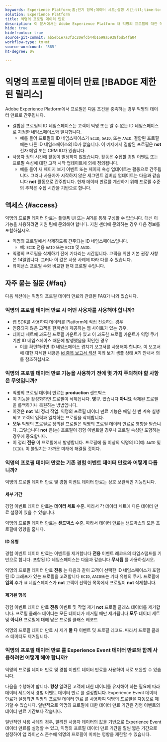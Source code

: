 ```yaml
---
keywords: Experience Platform;홈;인기 항목;데이터 세트;실행 시간;ttl;time-to-live;익명;익명 프로필;데이터 만료;만료;
solution: Experience Platform
title: 익명의 프로필 데이터 만료
description: 이 문서에서는 Adobe Experience Platform 내 익명의 프로필에 대한 데이터 만료 구성에 대한 일반적인 지침을 제공합니다.
hide: true
hidefromtoc: true
source-git-commit: ab5eb1e7a3f2c20efcb44b1699a5938f6d54fa04
workflow-type: tm+mt
source-wordcount: '885'
ht-degree: 0%

---
```



# 익명의 프로필 데이터 만료 [!BADGE 제한된 릴리스]

Adobe Experience Platform에서 프로필은 다음 조건을 충족하는 경우 익명의 데이터 만료로 간주됩니다.

- 결합된 프로필의 ID 네임스페이스는 고객이 익명 또는 알 수 없는 ID 네임스페이스로 지정한 네임스페이스와 일치합니다.
   - 예를 들어 프로필의 ID 네임스페이스가 `ECID`, `GAID`, 또는 `AAID`. 결합된 프로필에는 다른 ID 네임스페이스의 ID가 없습니다. 이 예제에서 결합된 프로필은 **not** 전자 메일 또는 CRM ID가 있습니다.
- 사용자 정의 시간에 활동이 발생하지 않았습니다. 활동은 수집할 경험 이벤트 또는 프로필 속성에 대한 고객 시작 업데이트에 의해 정의됩니다.
   - 예를 들어 새 페이지 보기 이벤트 또는 페이지 속성 업데이트는 활동으로 간주됩니다. 그러나 사용자가 시작하지 않은 세그먼트 멤버십 업데이트는 다음과 같습니다 **not** 활동으로 간주합니다. 현재 데이터 만료를 계산하기 위해 프로필 수준의 추적은 수집 시간을 기반으로 합니다.

## 액세스 {#access}

익명의 프로필 데이터 만료는 플랫폼 UI 또는 API를 통해 구성할 수 없습니다. 대신 이 기능을 사용하려면 지원 팀에 문의해야 합니다. 지원 센터에 문의하는 경우 다음 정보를 포함하십시오.

- 익명의 프로필에서 삭제하도록 간주되는 ID 네임스페이스입니다.
   - 예: `ECID` 전용 `AAID` 또는 `ECID` 및 `AAID`.
- 익명의 프로필을 삭제하기 전에 기다리는 시간입니다. 고객을 위한 기본 권장 사항은 14일입니다. 그러나 이 값은 사용 사례에 따라 다를 수 있습니다.
- 라이선스 프로필 수와 비교한 현재 프로필 수입니다.

## 자주 묻는 질문 {#faq}

다음 섹션에는 익명의 프로필 데이터 만료와 관련된 FAQ가 나와 있습니다.

### 익명의 프로필 데이터 만료 시 어떤 사용자를 사용해야 합니까?

- 웹 SDK를 사용하여 데이터를 Platform에 직접 전송하는 경우
- 인증되지 않은 고객을 한꺼번에 제공하는 웹 사이트가 있는 경우.
- 데이터 세트에 과도한 프로필 카운트가 있고 이 과도한 프로필 카운트가 익명 쿠키 기반 ID 네임스페이스 때문에 발생했음을 확인한 경우
   - 이를 확인하려면 ID 네임스페이스 겹치기 보고서를 사용해야 합니다. 이 보고서에 대한 자세한 내용은 [id 중복 보고서 섹션](./api/preview-sample-status.md#identity-overlap-report) 미리 보기 샘플 상태 API 안내서 의 를 참조하십시오.

### 익명의 프로필 데이터 만료 기능을 사용하기 전에 몇 가지 주의해야 할 사항은 무엇입니까?

- 익명의 프로필 데이터 만료는 **production** 샌드박스
- 이 기능을 활성화하면 프로필이 삭제됩니다. **영구**. 있습니다 **아니요** 삭제된 프로필을 롤백하거나 복원하는 방법입니다.
- 이것은 **not** 1회 정리 작업. 익명의 프로필 데이터 만료 기능은 매일 한 번 계속 실행되고 고객의 입력과 일치하는 프로필을 삭제합니다.
- **모두** 익명의 프로필로 정의된 프로필은 익명의 프로필 데이터 만료로 영향을 받습니다. 그렇습니다 **not** 은(는) 프로필이 경험 이벤트일 경우나 프로필 속성만 포함하는 경우에 중요합니다.
- 이 정리 **전용** 이 프로필에서 발생합니다. 프로필에 둘 이상의 익명의 ID(예: `AAID` 및 `ECID`). 이 불일치는 가까운 미래에 해결될 것이다.

### 익명의 프로필 데이터 만료는 기존 경험 이벤트 데이터 만료와 어떻게 다릅니까?

익명의 프로필 데이터 만료 및 경험 이벤트 데이터 만료는 상호 보완적인 기능입니다.

#### 세부 기간

경험 이벤트 데이터 만료는 **데이터 세트** 수준. 따라서 각 데이터 세트에 다른 데이터 만료 설정이 있을 수 있습니다.

익명의 프로필 데이터 만료는 **샌드박스** 수준. 따라서 데이터 만료는 샌드박스의 모든 프로필에 영향을 줍니다.

#### ID 유형

경험 이벤트 데이터 만료는 이벤트를 제거합니다 **전용** 이벤트 레코드의 타임스탬프를 기반으로 합니다. 포함된 ID 네임스페이스는 다음과 같습니다 **무시됨** 를 사용하십시오.

익명의 프로필 데이터 만료 **전용** 는 다음과 같이 고객이 선택한 ID 네임스페이스가 포함된 ID 그래프가 있는 프로필을 고려합니다 `ECID`, `AAID`또는 기타 유형의 쿠키. 프로필에 **임의** 추가 id 네임스페이스가 **not** 고객이 선택한 목록에서 프로필이 **not** 삭제합니다.

#### 제거된 항목

경험 이벤트 데이터 만료 **전용** 이벤트 및 작업 제거 **not** 프로필 클래스 데이터를 제거합니다. 프로필 클래스 데이터는 모든 데이터가 제거될 때만 제거됩니다 **모두** 데이터 세트 및 **아니요** 프로필에 대해 남은 프로필 클래스 레코드

익명의 프로필 데이터 만료 시 제거 **둘 다** 이벤트 및 프로필 레코드. 따라서 프로필 클래스 데이터도 제거됩니다.

### 익명의 프로필 데이터 만료 를 Experience Event 데이터 만료와 함께 사용하려면 어떻게 해야 합니까?

익명의 프로필 데이터 만료 및 경험 이벤트 데이터 만료를 사용하여 서로 보완할 수 있습니다.

다음을 수행해야 합니다. **항상** 알려진 고객에 대한 데이터를 유지해야 하는 필요에 따라 데이터 세트에서 경험 이벤트 데이터 만료 를 설정합니다. Experience Event 데이터 만료가 설정되면 익명의 프로필 데이터 만료 를 사용하여 익명의 프로필을 자동으로 제거할 수 있습니다. 일반적으로 익명의 프로필에 대한 데이터 만료 기간은 경험 이벤트의 데이터 만료 기간보다 작습니다.

일반적인 사용 사례의 경우, 알려진 사용자 데이터의 값을 기반으로 Experience Event 데이터 만료를 설정할 수 있고, 익명의 프로필 데이터 만료 기간을 훨씬 짧은 기간으로 설정하여 앱 라이선스 준수에 익명의 프로필이 미치는 영향을 제한할 수 있습니다.
